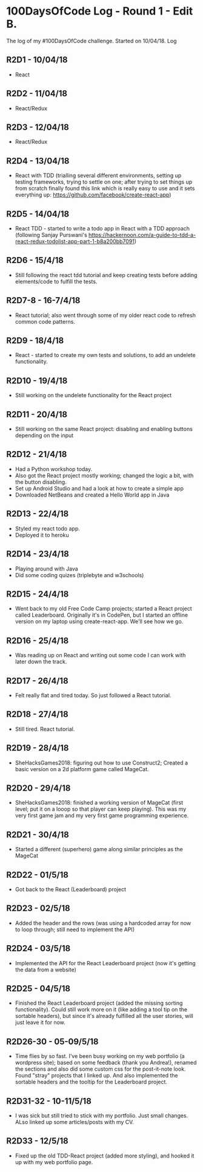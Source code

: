 # 100DaysOfCode Log - Round 1 - Edit B.

The log of my #100DaysOfCode challenge. Started on 10/04/18.
Log

## R2D1 - 10/04/18
- React

## R2D2 - 11/04/18
- React/Redux

## R2D3 - 12/04/18
- React/Redux

## R2D4 - 13/04/18
- React with TDD (trialling several different environments, setting up testing frameworks, trying to settle on one; after trying to set things up from scratch finally found this link which is really easy to use and it sets everything up: https://github.com/facebook/create-react-app)

## R2D5 - 14/04/18
- React TDD - started to write a todo app in React with a TDD approach (following Sanjay Purswani's https://hackernoon.com/a-guide-to-tdd-a-react-redux-todolist-app-part-1-b8a200bb7091)

## R2D6 - 15/4/18
- Still following the react tdd tutorial and keep creating tests before adding elements/code to fulfill the tests. 

## R2D7-8 - 16-7/4/18
- React tutorial; also went through some of my older react code to refresh common code patterns.

## R2D9 - 18/4/18
- React - started to create my own tests and solutions, to add an undelete functionality. 

## R2D10 - 19/4/18
- Still working on the undelete functionality for the React project

## R2D11 - 20/4/18
- Still working on the same React project: disabling and enabling buttons depending on the input

## R2D12 - 21/4/18
- Had a Python workshop today.
- Also got the React project mostly working; changed the logic a bit, with the button disabling.
- Set up Android Studio and had a look at how to create a simple app
- Downloaded NetBeans and created a Hello World app in Java

## R2D13 - 22/4/18
- Styled my react todo app.
- Deployed it to heroku

## R2D14 - 23/4/18
- Playing around with Java
- Did some coding quizes (triplebyte and w3schools)

## R2D15 - 24/4/18
- Went back to my old Free Code Camp projects; started a React project called Leaderboard. Originally it's in CodePen, but I started an offline version on my laptop using create-react-app. We'll see how we go.

## R2D16 - 25/4/18
- Was reading up on React and writing out some code I can work with later down the track.

## R2D17 - 26/4/18
- Felt really flat and tired today. So just followed a React tutorial.

## R2D18 - 27/4/18
- Still tired. React tutorial.

## R2D19 - 28/4/18
- SheHacksGames2018: figuring out how to use Construct2; Created a basic version on a 2d platform game called MageCat.

## R2D20 - 29/4/18
- SheHacksGames2018: finished a working version of MageCat (first level; put it on a looop so that player can keep playing). This was my very first game jam and my very first game programming experience.

## R2D21 - 30/4/18
- Started a different (superhero) game along similar principles as the MageCat

## R2D22 - 01/5/18
- Got back to the React (Leaderboard) project

## R2D23 - 02/5/18
- Added the header and the rows (was using a hardcoded array for now to loop through; still need to implement the API)

## R2D24 - 03/5/18
- Implemented the API for the React Leaderboard project (now it's getting the data from a website)

## R2D25 - 04/5/18
- Finished the React Leaderboard project (added the missing sorting functionality). Could still work more on it (like adding a tool tip on the sortable headers), but since it's already fulfilled all the user stories, will just leave it for now.

## R2D26-30 - 05-09/5/18
- Time flies by so fast. I've been busy working on my web portfolio (a wordpress site); based on some feedback (thank you Andrea!), renamed the sections and also did some custom css for the post-it-note look. Found "stray" projects that I linked up. And also implemented the sortable headers and the tooltip for the Leaderboard project. 

## R2D31-32 - 10-11/5/18
- I was sick but still tried to stick with my portfolio. Just small changes. ALso linked up some articles/posts with my CV.

## R2D33 - 12/5/18
- Fixed up the old TDD-React project (added more styling), and hooked it up with my web portfolio page.
